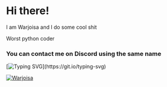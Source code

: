 <h1 align="left">Hi there!</h1>

I am Warjoisa and I do some cool shit

Worst python coder

<h3 align="left">
  You can contact me on Discord using the same name
</h3>

[![Typing SVG](https://readme-typing-svg.herokuapp.com?font=Fira+Code&size=30&pause=&width=435&lines=Mene+t%C3%B6ihin.)](https://git.io/typing-svg)


[![Warjoisa](https://github-readme-stats.vercel.app/api?username=Warjoisa&theme=transparent)](https://github.com/anuraghazra/github-readme-stats)




